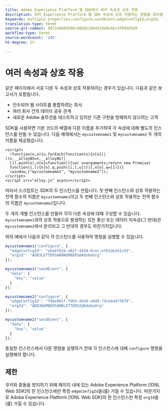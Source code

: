 ```yaml
---
title: Adobe Experience Platform 웹 SDK에서 여러 속성과 상호 작용
description: 여러 Experience Platform 웹 SDK 속성과 상호 작용하는 방법을 알아봅니다.
keywords: multiple properties;configure;sendEvent;edgeConfigId;orgId;
translation-type: tm+mt
source-git-commit: 69f2e6069546cd8b913db453dd9e4bc3f99dd3d9
workflow-type: tm+mt
source-wordcount: '245'
ht-degree: 1%

---
```



# 여러 속성과 상호 작용

같은 페이지에서 서로 다른 두 속성과 상호 작용하려는 경우가 있습니다. 다음과 같은 보고서가 포함됩니다.

* 인수되어 웹 사이트를 통합하려는 회사
* 여러 회사 간의 데이터 공유 관계
* 새로운 Adobe 솔루션을 테스트하고 있지만 기존 구현을 방해하지 않으려는 고객

SDK를 사용하면 기본 코드의 배열에 다른 이름을 추가하여 각 속성에 대해 별도의 인스턴스를 만들 수 있습니다. 다음 예제에서는 `mycustomname1` 및 `mycustomname2` 두 개의 이름을 제공했습니다.

```markup
<script>
  !function(n,o){o.forEach(function(o){n[o]||((n.__alloyNS=n.__alloyNS||
  []).push(o),n[o]=function(){var u=arguments;return new Promise(
  function(i,l){n[o].q.push([i,l,u])})},n[o].q=[])})}
  (window,["mycustomname1", "mycustomname2"]);
</script>
<script src="alloy.js" async></script>
```

따라서 스크립트는 SDK의 두 인스턴스를 만듭니다. 첫 번째 인스턴스와 상호 작용하는 전역 함수의 이름은 `mycustomname1`이고 두 번째 인스턴스와 상호 작용하는 전역 함수의 이름은 `mycustomname2`입니다.

두 개의 개별 인스턴스를 만들어 각각 다른 속성에 대해 구성할 수 있습니다. `mycustomname1`과의 상호 작용으로 발생하는 모든 통신 또는 데이터 지속성(그 반대)은 `mycustomname2`에서 분리되고 그 반대의 경우도 마찬가지입니다.

위의 예에서 다음과 같이 각 인스턴스를 사용하여 명령을 실행할 수 있습니다.

```javascript
mycustomname1("configure", {
  "edgeConfigId": "ebebf826-a01f-4458-8cec-ef61de241c93",
  "orgId": "ADB3LETTERSANDNUMBERS@AdobeOrg"
});

mycustomname1("sendEvent", {
  "data": {
    "key": "value"
  }
});

mycustomname2("configure", {
  "edgeConfigId": "f46e981f-fd03-4bdd-a9d9-73ce4447f870",
  "orgId": "ADB3NUMBERSANDLETTERS2@AdobeOrg"
});

mycustomname2("sendEvent", {
  "data": {
    "key": "value"
  }
});
```

동일한 인스턴스에서 다른 명령을 실행하기 전에 각 인스턴스에 대해 `configure` 명령을 실행해야 합니다.

## 제한

쿠키와 충돌을 방지하기 위해 페이지 내에 있는 Adobe Experience Platform [!DNL Web SDK]의 한 인스턴스에만 특정 `edgeConfigId`을(를) 가질 수 있습니다.  마찬가지로 Adobe Experience Platform [!DNL Web SDK]의 한 인스턴스만 특정 `orgId`을(를) 가질 수 있습니다.
